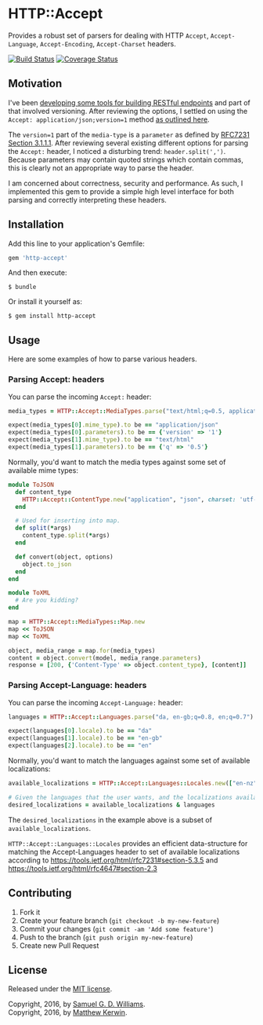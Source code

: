 # HTTP::Accept

Provides a robust set of parsers for dealing with HTTP `Accept`, `Accept-Language`, `Accept-Encoding`, `Accept-Charset` headers.

[![Build Status](https://secure.travis-ci.org/socketry/http-accept.svg)](http://travis-ci.org/socketry/http-accept)
[![Coverage Status](https://coveralls.io/repos/socketry/http-accept/badge.svg)](https://coveralls.io/r/socketry/http-accept)

## Motivation

I've been [developing some tools for building RESTful endpoints](https://github.com/ioquatix/utopia/blob/master/lib/utopia/controller/respond.rb) and part of that involved versioning. After reviewing the options, I settled on using the `Accept: application/json;version=1` method [as outlined here](http://labs.qandidate.com/blog/2014/10/16/using-the-accept-header-to-version-your-api/).

The `version=1` part of the `media-type` is a `parameter` as defined by [RFC7231 Section 3.1.1.1](https://tools.ietf.org/html/rfc7231#section-3.1.1.1). After reviewing several existing different options for parsing the `Accept:` header, I noticed a disturbing trend: `header.split(',')`. Because parameters may contain quoted strings which contain commas, this is clearly not an appropriate way to parse the header.

I am concerned about correctness, security and performance. As such, I implemented this gem to provide a simple high level interface for both parsing and correctly interpreting these headers.

## Installation

Add this line to your application's Gemfile:

```ruby
gem 'http-accept'
```

And then execute:

	$ bundle

Or install it yourself as:

	$ gem install http-accept

## Usage

Here are some examples of how to parse various headers.

### Parsing Accept: headers

You can parse the incoming `Accept:` header:

```ruby
media_types = HTTP::Accept::MediaTypes.parse("text/html;q=0.5, application/json; version=1")

expect(media_types[0].mime_type).to be == "application/json"
expect(media_types[0].parameters).to be == {'version' => '1'}
expect(media_types[1].mime_type).to be == "text/html"
expect(media_types[1].parameters).to be == {'q' => '0.5'}
```

Normally, you'd want to match the media types against some set of available mime types:

```ruby
module ToJSON
  def content_type
    HTTP::Accept::ContentType.new("application", "json", charset: 'utf-8')
  end

  # Used for inserting into map.
  def split(*args)
    content_type.split(*args)
  end

  def convert(object, options)
    object.to_json
  end
end

module ToXML
  # Are you kidding?
end

map = HTTP::Accept::MediaTypes::Map.new
map << ToJSON
map << ToXML

object, media_range = map.for(media_types)
content = object.convert(model, media_range.parameters)
response = [200, {'Content-Type' => object.content_type}, [content]]
```

### Parsing Accept-Language: headers

You can parse the incoming `Accept-Language:` header:

```ruby
languages = HTTP::Accept::Languages.parse("da, en-gb;q=0.8, en;q=0.7")

expect(languages[0].locale).to be == "da"
expect(languages[1].locale).to be == "en-gb"
expect(languages[2].locale).to be == "en"
```

Normally, you'd want to match the languages against some set of available localizations:

```ruby
available_localizations = HTTP::Accept::Languages::Locales.new(["en-nz", "en-us"])

# Given the languages that the user wants, and the localizations available, compute the set of desired localizations.
desired_localizations = available_localizations & languages
```

The `desired_localizations` in the example above is a subset of `available_localizations`.

`HTTP::Accept::Languages::Locales` provides an efficient data-structure for matching the Accept-Languages header to set of available localizations according to https://tools.ietf.org/html/rfc7231#section-5.3.5 and https://tools.ietf.org/html/rfc4647#section-2.3

## Contributing

1. Fork it
2. Create your feature branch (`git checkout -b my-new-feature`)
3. Commit your changes (`git commit -am 'Add some feature'`)
4. Push to the branch (`git push origin my-new-feature`)
5. Create new Pull Request

## License

Released under the [MIT license](https://github.com/socketry/LICENSE).

Copyright, 2016, by [Samuel G. D. Williams](http://www.codeotaku.com/samuel-williams).  
Copyright, 2016, by [Matthew Kerwin](http://kerwin.net.au).
